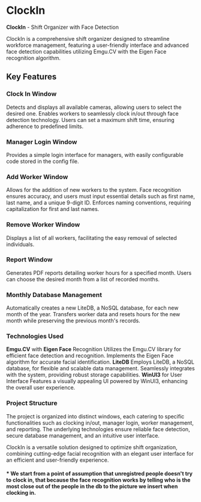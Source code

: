 # ClockIn
**ClockIn** - Shift Organizer with Face Detection

ClockIn is a comprehensive shift organizer designed to streamline workforce management, featuring a user-friendly interface and advanced face detection capabilities utilizing Emgu.CV with the Eigen Face recognition algorithm.

## **Key Features**

### **Clock In Window**
Detects and displays all available cameras, allowing users to select the desired one.
Enables workers to seamlessly clock in/out through face detection technology.
Users can set a maximum shift time, ensuring adherence to predefined limits.

### **Manager Login Window**
Provides a simple login interface for managers, with easily configurable code stored in the config file.

### **Add Worker Window**
Allows for the addition of new workers to the system.
Face recognition ensures accuracy, and users must input essential details such as first name, last name, and a unique 9-digit ID.
Enforces naming conventions, requiring capitalization for first and last names.

### **Remove Worker Window**
Displays a list of all workers, facilitating the easy removal of selected individuals.

### **Report Window**
Generates PDF reports detailing worker hours for a specified month.
Users can choose the desired month from a list of recorded months.

### **Monthly Database Management**
Automatically creates a new LiteDB, a NoSQL database, for each new month of the year.
Transfers worker data and resets hours for the new month while preserving the previous month's records.

### **Technologies Used**
**Emgu.CV** with **Eigen Face** Recognition
Utilizes the Emgu.CV library for efficient face detection and recognition.
Implements the Eigen Face algorithm for accurate facial identification.
**LiteDB** Employs LiteDB, a NoSQL database, for flexible and scalable data management.
Seamlessly integrates with the system, providing robust storage capabilities.
**WinUI3** for User Interface Features a visually appealing UI powered by WinUI3, enhancing the overall user experience.

### **Project Structure**
The project is organized into distinct windows, each catering to specific functionalities such as clocking in/out, manager login, worker management, and reporting. The underlying technologies ensure reliable face detection, secure database management, and an intuitive user interface.

ClockIn is a versatile solution designed to optimize shift organization, combining cutting-edge facial recognition with an elegant user interface for an efficient and user-friendly experience.

#### * We start from a point of assumption that unregistred people doesn't try to clock in, that because the face recognition works by telling who is the most close out of the people in the db to the picture we insert when clocking in.
